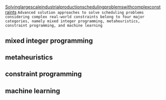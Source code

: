 #
[Solvinglargescaleindustrialproductionschedulingproblemswithcomplexconstraints](../texts/Solvinglargescaleindustrialproductionschedulingproblemswithcomplexconstraints.pdf)
`Advanced solution approaches to solve scheduling problems considering complex real-world constraints belong to four major categories, namely mixed integer programming, metaheuristics, constraint programming, and machine learning`



## mixed integer programming

## metaheuristics

## constraint programming

## machine learning